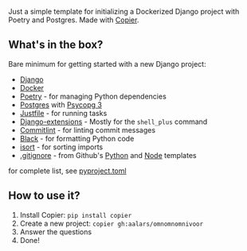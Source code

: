 
Just a simple template for initializing a Dockerized Django project with Poetry and Postgres. Made with [Copier](https://github.com/copier-org/copier).

## What's in the box?

Bare minimum for getting started with a new Django project:

- [Django](https://www.djangoproject.com/)
- [Docker](https://www.docker.com/)
- [Poetry](https://python-poetry.org/) - for managing Python dependencies
- [Postgres](https://www.postgresql.org/) with [Psycopg 3](https://www.psycopg.org/psycopg3/)
- [Justfile](https://github.com/casey/just) - for running tasks
- [Django-extensions](https://github.com/django-extensions/django-extensions) - Mostly for the `shell_plus` command
- [Commitlint](https://github.com/conventional-changelog/commitlint) - for linting commit messages
- [Black](https://github.com/psf/black) - for formatting Python code
- [isort](https://pycqa.github.io/isort/) - for sorting imports
- [.gitignore](.gitignore) - from Github's [Python](https://github.com/github/gitignore/blob/main/Python.gitignore) and [Node](https://github.com/github/gitignore/blob/main/Node.gitignore) templates

for complete list, see [pyproject.toml](pyproject.toml)

## How to use it?

1. Install Copier: `pip install copier`
2. Create a new project: `copier gh:aalars/omnomnomnivoor`
3. Answer the questions
4. Done!